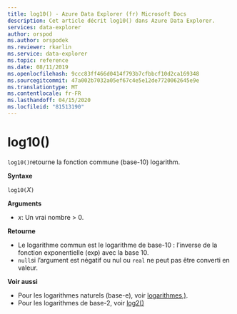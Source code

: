 ```yaml
---
title: log10() - Azure Data Explorer (fr) Microsoft Docs
description: Cet article décrit log10() dans Azure Data Explorer.
services: data-explorer
author: orspod
ms.author: orspodek
ms.reviewer: rkarlin
ms.service: data-explorer
ms.topic: reference
ms.date: 08/11/2019
ms.openlocfilehash: 9ccc83ff466d0414f793b7cfbbcf10d2ca169348
ms.sourcegitcommit: 47a002b7032a05ef67c4e5e12de7720062645e9e
ms.translationtype: MT
ms.contentlocale: fr-FR
ms.lasthandoff: 04/15/2020
ms.locfileid: "81513190"
---
```

# <a name="log10"></a>log10()

`log10()`retourne la fonction commune (base-10) logarithm.  

**Syntaxe**

`log10(`*X*`)`

**Arguments**

* *x*: Un vrai nombre > 0.

**Retourne**

* Le logarithme commun est le logarithme de base-10 : l’inverse de la fonction exponentielle (exp) avec la base 10.
* `null`si l’argument est négatif ou nul ou `real` ne peut pas être converti en valeur. 

**Voir aussi**

* Pour les logarithmes naturels (base-e), voir [logarithmes,)](log-function.md).
* Pour les logarithmes de base-2, voir [log2()](log2-function.md)